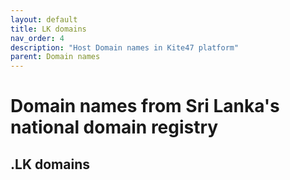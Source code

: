 ```yaml
---
layout: default
title: LK domains
nav_order: 4
description: "Host Domain names in Kite47 platform"
parent: Domain names
---
```


# Domain names from Sri Lanka's national domain registry

## .LK domains
